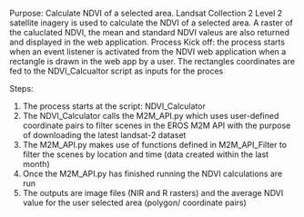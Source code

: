 Purpose: Calculate NDVI of a selected area. Landsat Collection 2 Level 2 satellite inagery is used to calculate the NDVI of a selected area. A raster of the caluclated NDVI, the mean and standard NDVI valeus are also returned and displayed in the web application.
Process Kick off: the process starts when an event listener is activated from the NDVI web application when a rectangle is drawn in the web app by a user. The rectangles coordinates are fed to the NDVI_Calcualtor script as inputs for the proces

Steps: 
1. The process starts at the script: NDVI_Calculator 
2. The NDVI_Calculator calls the M2M_API.py which uses user-defined coordinate pairs to filter scenes in the EROS M2M API with the purpose of downloading the latest landsat-2 dataset
3. The M2M_API.py makes use of functions defined in M2M_API_Filter to filter the scenes by location and time (data created within the last month)
4. Once the M2M_API.py has finished running the NDVI calculations are run
5. The outputs are image files (NIR and R rasters) and the average NDVI value for the user selected area (polygon/ coordinate pairs)


